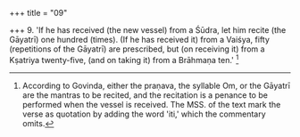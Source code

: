 +++
title = "09"

+++
9. 'If he has received (the new vessel) from a Śūdra, let him recite (the Gāyatrī) one hundred (times). (If he has received it) from a Vaiśya, fifty (repetitions of the Gāyatrī) are prescribed, but (on receiving it) from a Kṣatriya twenty-five, (and on taking it) from a Brāhmaṇa ten.' [^9] 


[^9]:  According to Govinda, either the praṇava, the syllable Om, or the Gāyatrī are the mantras to be recited, and the recitation is a penance to be performed when the vessel is received. The MSS. of the text mark the verse as quotation by adding the word 'iti,' which the commentary omits.
